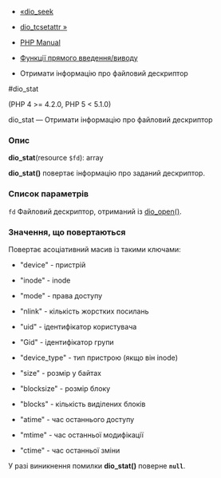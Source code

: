 - [«dio_seek](function.dio-seek.md)
- [dio_tcsetattr »](function.dio-tcsetattr.md)

- [PHP Manual](index.md)
- [Функції прямого введення/виводу](ref.dio.md)
- Отримати інформацію про файловий дескриптор

#dio_stat

(PHP 4 \>= 4.2.0, PHP 5 \< 5.1.0)

dio_stat — Отримати інформацію про файловий дескриптор

### Опис

**dio_stat**(resource `$fd`): array

**dio_stat()** повертає інформацію про заданий дескриптор.

### Список параметрів

`fd`
Файловий дескриптор, отриманий із [dio_open()](function.dio-open.md).

### Значення, що повертаються

Повертає асоціативний масив із такими ключами:

- "device" - пристрій

- "inode" - inode

- "mode" - права доступу

- "nlink" - кількість жорстких посилань

- "uid" - ідентифікатор користувача

- "Gid" - ідентифікатор групи

- "device_type" - тип пристрою (якщо він inode)

- "size" - розмір у байтах

- "blocksize" - розмір блоку

- "blocks" - кількість виділених блоків

- "atime" - час останнього доступу

- "mtime" - час останньої модифікації

- "ctime" - час останньої зміни

У разі виникнення помилки **dio_stat()** поверне **`null`**.
